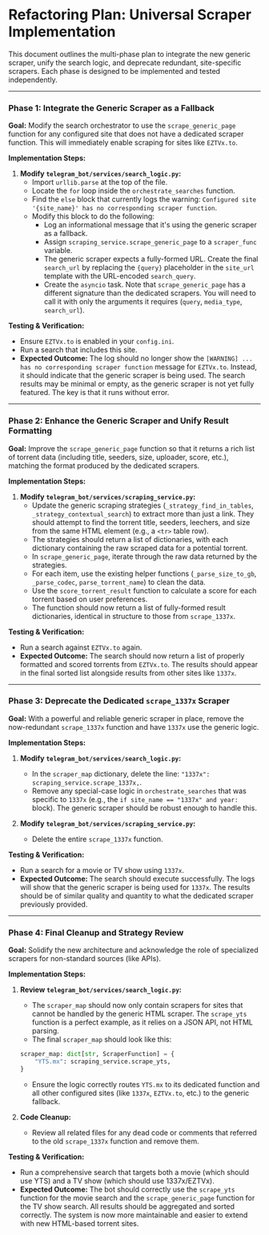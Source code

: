 # Refactoring Plan: Universal Scraper Implementation

This document outlines the multi-phase plan to integrate the new generic scraper, unify the search logic, and deprecate redundant, site-specific scrapers. Each phase is designed to be implemented and tested independently.

---

### Phase 1: Integrate the Generic Scraper as a Fallback

**Goal:** Modify the search orchestrator to use the `scrape_generic_page` function for any configured site that does not have a dedicated scraper function. This will immediately enable scraping for sites like `EZTVx.to`.

**Implementation Steps:**

1.  **Modify `telegram_bot/services/search_logic.py`:**
    *   Import `urllib.parse` at the top of the file.
    *   Locate the `for` loop inside the `orchestrate_searches` function.
    *   Find the `else` block that currently logs the warning: `Configured site '{site_name}' has no corresponding scraper function`.
    *   Modify this block to do the following:
        *   Log an informational message that it's using the generic scraper as a fallback.
        *   Assign `scraping_service.scrape_generic_page` to a `scraper_func` variable.
        *   The generic scraper expects a fully-formed URL. Create the final `search_url` by replacing the `{query}` placeholder in the `site_url` template with the URL-encoded `search_query`.
        *   Create the `asyncio` task. Note that `scrape_generic_page` has a different signature than the dedicated scrapers. You will need to call it with only the arguments it requires (`query`, `media_type`, `search_url`).

**Testing & Verification:**

*   Ensure `EZTVx.to` is enabled in your `config.ini`.
*   Run a search that includes this site.
*   **Expected Outcome:** The log should no longer show the `[WARNING] ... has no corresponding scraper function` message for `EZTVx.to`. Instead, it should indicate that the generic scraper is being used. The search results may be minimal or empty, as the generic scraper is not yet fully featured. The key is that it runs without error.

---

### Phase 2: Enhance the Generic Scraper and Unify Result Formatting

**Goal:** Improve the `scrape_generic_page` function so that it returns a rich list of torrent data (including title, seeders, size, uploader, score, etc.), matching the format produced by the dedicated scrapers.

**Implementation Steps:**

1.  **Modify `telegram_bot/services/scraping_service.py`:**
    *   Update the generic scraping strategies (`_strategy_find_in_tables`, `_strategy_contextual_search`) to extract more than just a link. They should attempt to find the torrent title, seeders, leechers, and size from the same HTML element (e.g., a `<tr>` table row).
    *   The strategies should return a list of dictionaries, with each dictionary containing the raw scraped data for a potential torrent.
    *   In `scrape_generic_page`, iterate through the raw data returned by the strategies.
    *   For each item, use the existing helper functions (`_parse_size_to_gb`, `_parse_codec`, `parse_torrent_name`) to clean the data.
    *   Use the `score_torrent_result` function to calculate a score for each torrent based on user preferences.
    *   The function should now return a list of fully-formed result dictionaries, identical in structure to those from `scrape_1337x`.

**Testing & Verification:**

*   Run a search against `EZTVx.to` again.
*   **Expected Outcome:** The search should now return a list of properly formatted and scored torrents from `EZTVx.to`. The results should appear in the final sorted list alongside results from other sites like `1337x`.

---

### Phase 3: Deprecate the Dedicated `scrape_1337x` Scraper

**Goal:** With a powerful and reliable generic scraper in place, remove the now-redundant `scrape_1337x` function and have `1337x` use the generic logic.

**Implementation Steps:**

1.  **Modify `telegram_bot/services/search_logic.py`:**
    *   In the `scraper_map` dictionary, delete the line: `"1337x": scraping_service.scrape_1337x,`.
    *   Remove any special-case logic in `orchestrate_searches` that was specific to `1337x` (e.g., the `if site_name == "1337x" and year:` block). The generic scraper should be robust enough to handle this.

2.  **Modify `telegram_bot/services/scraping_service.py`:**
    *   Delete the entire `scrape_1337x` function.

**Testing & Verification:**

*   Run a search for a movie or TV show using `1337x`.
*   **Expected Outcome:** The search should execute successfully. The logs will show that the generic scraper is being used for `1337x`. The results should be of similar quality and quantity to what the dedicated scraper previously provided.

---

### Phase 4: Final Cleanup and Strategy Review

**Goal:** Solidify the new architecture and acknowledge the role of specialized scrapers for non-standard sources (like APIs).

**Implementation Steps:**

1.  **Review `telegram_bot/services/search_logic.py`:**
    *   The `scraper_map` should now only contain scrapers for sites that cannot be handled by the generic HTML scraper. The `scrape_yts` function is a perfect example, as it relies on a JSON API, not HTML parsing.
    *   The final `scraper_map` should look like this:
      ```python
      scraper_map: dict[str, ScraperFunction] = {
          "YTS.mx": scraping_service.scrape_yts,
      }
      ```
    *   Ensure the logic correctly routes `YTS.mx` to its dedicated function and all other configured sites (like `1337x`, `EZTVx.to`, etc.) to the generic fallback.

2.  **Code Cleanup:**
    *   Review all related files for any dead code or comments that referred to the old `scrape_1337x` function and remove them.

**Testing & Verification:**

*   Run a comprehensive search that targets both a movie (which should use YTS) and a TV show (which should use 1337x/EZTVx).
*   **Expected Outcome:** The bot should correctly use the `scrape_yts` function for the movie search and the `scrape_generic_page` function for the TV show search. All results should be aggregated and sorted correctly. The system is now more maintainable and easier to extend with new HTML-based torrent sites.